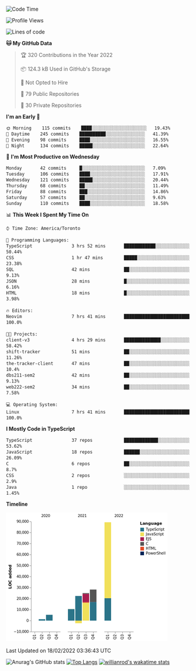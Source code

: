 <!--START_SECTION:waka-->
![Code Time](http://img.shields.io/badge/Code%20Time-153%20hrs%201%20min-blue)

![Profile Views](http://img.shields.io/badge/Profile%20Views-18-blue)

![Lines of code](https://img.shields.io/badge/From%20Hello%20World%20I%27ve%20Written-180%20Thousand%20lines%20of%20code-blue)

**🐱 My GitHub Data** 

> 🏆 320 Contributions in the Year 2022
 > 
> 📦 124.3 kB Used in GitHub's Storage 
 > 
> 🚫 Not Opted to Hire
 > 
> 📜 79 Public Repositories 
 > 
> 🔑 30 Private Repositories  
 > 
**I'm an Early 🐤** 

```text
🌞 Morning    115 commits    ████░░░░░░░░░░░░░░░░░░░░░   19.43% 
🌆 Daytime    245 commits    ██████████░░░░░░░░░░░░░░░   41.39% 
🌃 Evening    98 commits     ████░░░░░░░░░░░░░░░░░░░░░   16.55% 
🌙 Night      134 commits    █████░░░░░░░░░░░░░░░░░░░░   22.64%

```
📅 **I'm Most Productive on Wednesday** 

```text
Monday       42 commits     █░░░░░░░░░░░░░░░░░░░░░░░░   7.09% 
Tuesday      106 commits    ████░░░░░░░░░░░░░░░░░░░░░   17.91% 
Wednesday    121 commits    █████░░░░░░░░░░░░░░░░░░░░   20.44% 
Thursday     68 commits     ██░░░░░░░░░░░░░░░░░░░░░░░   11.49% 
Friday       88 commits     ███░░░░░░░░░░░░░░░░░░░░░░   14.86% 
Saturday     57 commits     ██░░░░░░░░░░░░░░░░░░░░░░░   9.63% 
Sunday       110 commits    ████░░░░░░░░░░░░░░░░░░░░░   18.58%

```


📊 **This Week I Spent My Time On** 

```text
⌚︎ Time Zone: America/Toronto

💬 Programming Languages: 
TypeScript               3 hrs 52 mins       ████████████░░░░░░░░░░░░░   50.44% 
CSS                      1 hr 47 mins        █████░░░░░░░░░░░░░░░░░░░░   23.38% 
SQL                      42 mins             ██░░░░░░░░░░░░░░░░░░░░░░░   9.13% 
JSON                     28 mins             █░░░░░░░░░░░░░░░░░░░░░░░░   6.16% 
HTML                     18 mins             █░░░░░░░░░░░░░░░░░░░░░░░░   3.98%

🔥 Editors: 
Neovim                   7 hrs 41 mins       █████████████████████████   100.0%

🐱‍💻 Projects: 
client-v3                4 hrs 29 mins       ██████████████░░░░░░░░░░░   58.42% 
shift-tracker            51 mins             ██░░░░░░░░░░░░░░░░░░░░░░░   11.26% 
the-tracker-client       47 mins             ██░░░░░░░░░░░░░░░░░░░░░░░   10.4% 
dbs211-sem2              42 mins             ██░░░░░░░░░░░░░░░░░░░░░░░   9.13% 
web222-sem2              34 mins             ██░░░░░░░░░░░░░░░░░░░░░░░   7.58%

💻 Operating System: 
Linux                    7 hrs 41 mins       █████████████████████████   100.0%

```

**I Mostly Code in TypeScript** 

```text
TypeScript               37 repos            █████████████░░░░░░░░░░░░   53.62% 
JavaScript               18 repos            ██████░░░░░░░░░░░░░░░░░░░   26.09% 
C                        6 repos             ██░░░░░░░░░░░░░░░░░░░░░░░   8.7% 
CSS                      2 repos             ░░░░░░░░░░░░░░░░░░░░░░░░░   2.9% 
Java                     1 repo              ░░░░░░░░░░░░░░░░░░░░░░░░░   1.45%

```


**Timeline**

![Chart not found](https://raw.githubusercontent.com/wise-introvert/wise-introvert/master/charts/bar_graph.png) 


 Last Updated on 18/02/2022 03:36:43 UTC
<!--END_SECTION:waka-->

![Anurag's GitHub stats](https://github-readme-stats.vercel.app/api?username=wise-introvert&count_private=true&show_icons=true)
[![Top Langs](https://github-readme-stats.vercel.app/api/top-langs/?username=wise-introvert&langs_count=10)](https://github.com/anuraghazra/github-readme-stats)
[![willianrod's wakatime stats](https://github-readme-stats.vercel.app/api/wakatime?username=wiseintrovert)](https://github.com/anuraghazra/github-readme-stats)
